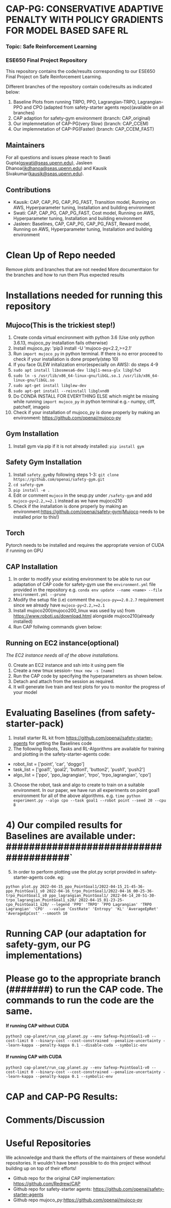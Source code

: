 # CAP-PG: CONSERVATIVE ADAPTIVE PENALTY WITH POLICY GRADIENTS FOR MODEL BASED SAFE RL
### Topic: Safe Reinforcement Learning
### ESE650 Final Project Repository
This repository contains the code/results corresponding to our ESE650 Final Project on Safe Reinforcement Learning. 

Different branches of the repository contain code/results as indicated below:
1. Baseline Plots from running TRPO, PPO, Lagrangian-TRPO, Lagrangian-PPO and CPO (adapted from safety-starter agents repo)(available on all branches)
2. CAP adaption for safety-gym environment (branch: CAP_original)
3. Our implemnetation of CAP-PG(very Slow) (branch: CAP_CCEM)
4. Our implemnetation of CAP-PG(Faster) (branch: CAP_CCEM_FAST)

## Maintainers
For all questions and issues please reach to Swati Gupta(gswati@seas.upenn.edu), Jasleen Dhanoa(jkdhanoa@seas.upenn.edu) and Kausik Sivakumar(kausik@seas.upenn.edu). 

## Contributions
- Kausik: CAP, CAP_PG, CAP_PG_FAST, Transition model, Running on AWS, Hyperparameter tuning, Installation and building environment
- Swati: CAP, CAP_PG, CAP_PG_FAST, Cost model, Running on AWS, Hyperparameter tuning, Installation and building environment
- Jasleen: Baselines, CAP, CAP_PG, CAP_PG_FAST, Reward model, Running on AWS, Hyperparameter tuning, Installation and building environment

# Clean Up of Repo needed
Remove plots and branches that are not needed
More documenttaion for the branches and how to run them
Plus expected results

# Installations needed for running this repository
## Mujoco(This is the trickiest step!)
1) Create conda virtual encironment with python 3.6 (Use only python 3.6.13, mujoco_py installation fails otherwise)
2) Install mujoco_py: 'pip3 install -U 'mujoco-py<2.2,>=2.1'
3) Run `import mujoco_py` in python terminal. If there is no error proceed to check if your installation is done properly(step 10)
4) If you face GLEW initalization error(especially on AWS): do steps 4-9
5) `sudo apt install libosmesa6-dev libgl1-mesa-glx libglfw3`
6) `sudo ln -s /usr/lib/x86_64-linux-gnu/libGL.so.1 /usr/lib/x86_64-linux-gnu/libGL.so`
7) `sudo apt-get install libglew-dev`
8) `sudo apt-get install --reinstall libglvnd0`
9) Do CONDA INSTALL FOR EVERYTHING ELSE which might be missing while running `import mujoco_py` in python terminal e.g.- numpy, clff, patchelf, imageio 
10) Check if your installation of mujoco_py is done properly by making an environment: https://github.com/openai/mujoco-py
## Gym Installation
1) Install gym via pip if it is not already installed: `pip install gym`
## Safety Gym Installation
1) Install `safety_gym`by following steps 1-3: `git clone https://github.com/openai/safety-gym.git`
2) `cd safety-gym`
3) `pip install -e .`
4) Edit or comment `mujoco` in the seup.py under `/safety-gym` and add `mujoco-py<2.2,>=2.1` instead as we have mujoco210
5) Check if the installation is done properly by making an environment:https://github.com/openai/safety-gym(Mujoco needs to be installed prior to this!)
## Torch 
Pytorch needs to be installed and requires the appropriate version of CUDA if running on GPU
## CAP Installation
1) In order to modify your existing environment to be able to run our adaptation of CAP code for safety-gym use the `environment.yml` file provided in the repository e.g. `conda env update --name <name> --file environment.yml --prune`
2) Modify the setup file (i.e) comment the `mujoco-py==2.0.2.7` requirement since we already have `mujoco-py<2.2,>=2.1`
3) Install mujoco200(mujoco200_linux was used by us) from https://www.roboti.us/download.html alongside mujoco210(already installed)
4) Run CAP follwing commands given below:
## Running on EC2 instance(optional)
*The EC2 instance needs all of the above installations.*

0) Create an EC2 instance and ssh into it using pem file 
1) Create a new tmux session- `tmux new -s [name]`
2) Run the CAP code by specifying the hyperparameters as shown below.
3) Detach and attach from the session as required.
4) It will generate live train and test plots for you to monitor the progress of your model

# Evaluating Baselines (from safety-starter-pack)
1) Install starter RL kit from https://github.com/openai/safety-starter-agents for getting the Baselines code
2) The following Robots, Tasks and RL-Algorithms are available for training and plotting in the safety-starter-agents code:
- robot_list = ['point', 'car', 'doggo']
- task_list = ['goal1', 'goal2', 'button1', 'button2', 'push1', 'push2']
- algo_list = ['ppo', 'ppo_lagrangian', 'trpo', 'trpo_lagrangian', 'cpo']
3) Choose the robot, task and algo to create to train on a suitable environment. In our paper, we have run all experiments on point goal1 environment for all of the above algorithms. e.g. `time python experiment.py --algo cpo --task goal1 --robot point --seed 20 --cpu 8`
# 4) Our compiled results for Baselines are available under: ######################################`
5) In order to perform plotting use the plot.py script provided in safety-starter-agents code. eg:
```
python plot.py 2022-04-15_ppo_PointGoal1/2022-04-15_21-45-36-ppo_PointGoal1_s0 2022-04-16_trpo_PointGoal1/2022-04-16_00-25-36-trpo_PointGoal1_s0 ppo_lagrangian_PointGoal1/ 2022-04-14_20-51-30-trpo_lagrangian_PointGoal1_s20/ 2022-04-15_01-23-25-cpo_PointGoal1_s20/ --legend 'PPO' 'TRPO' 'PPO Lagrangian' 'TRPO Lagrangian' 'CPO'  --value 'CostRate' 'Entropy' 'KL' 'AverageEpRet' 'AverageEpCost' --smooth 10 
```

# Running CAP (our adaptation for safety-gym, our PG implementations)
# Please go to the appropriate branch (#######) to run the CAP code. The commands to run the code are the same.
#### If running CAP without CUDA
```
python3 cap-planet/run_cap_planet.py --env Safexp-PointGoal1-v0 --cost-limit 0 --binary-cost --cost-constrained --penalize-uncertainty --learn-kappa --penalty-kappa 0.1 --disable-cuda --symbolic-env
```
#### If running CAP with CUDA
```
python3 cap-planet/run_cap_planet.py --env Safexp-PointGoal1-v0 --cost-limit 0 --binary-cost --cost-constrained --penalize-uncertainty --learn-kappa --penalty-kappa 0.1 --symbolic-env
```

# CAP and CAP-PG Results:


# Comments/Discussion

# Useful Repositories
We acknowledge and thank the efforts of the maintainers of these wondeful repositories. It wouldn't have been possible to do this project without building up on top of their efforts!
- Github repo for the original CAP implementation: https://github.com/Redrew/CAP
- Github repo for safety-starter agents: https://github.com/openai/safety-starter-agents
- Github repo mujoco_py:https://github.com/openai/mujoco-py
